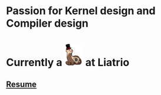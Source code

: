 # Passion for Kernel design and Compiler design
# Currently a <img src="images/quality_ferrets.png" alt="quality ferret" width="50"/> at Liatrio
## [Resume](https://snowmang1.github.io/Resume/)


